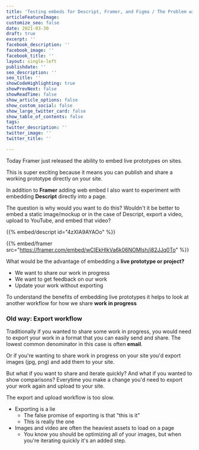 ```yaml
---
title: 'Testing embeds for Descript, Framer, and Figma / The Problem with Exports'
articleFeatureImage: 
customize_seo: false
date: 2021-03-30
draft: true
excerpt: ''
facebook_description: ''
facebook_image: ''
facebook_title: ''
layout: single-left
publishdate: ''
seo_description: ''
seo_title: ''
showCodeHighlighting: true
showPrevNext: false
showReadTime: false
show_article_options: false
show_custom_social: false
show_large_twitter_card: false
show_table_of_contents: false
tags:
twitter_description: ''
twitter_image: ''
twitter_title: ''

---
```


Today Framer just released the ability to embed live prototypes on sites. 

This is super exciting because it means you can publish and share a working prototype directly on your site. 

In addition to **Framer** adding web embed I also want to experiment with embedding **Descript** directly into a page. 

The question is why would you want to do this? Wouldn't it be better to embed a static image/mockup or in the case of Descript, export a video, upload to YouTube, and embed that video?

<!-- Embed Descript video @id -->
{{% embed/descript id="4zXIA9AYAOo" %}}

<!-- Embed Framer @src -->
{{% embed/framer src="https://framer.com/embed/wCIEkHIkVa6k06NOMlsh/i82JJq0To" %}}

What would be the advantage of embedding a **live prototype or project?** 

- We want to share our work in progress
- We want to get feedback on our work
- Update your work without exporting

To understand the benefits of embedding live prototypes it helps to look at another workflow for how we share **work in progress**

### Old way: Export workflow

Traditionally if you wanted to share some work in progress, you would need to export your work in a format that you can easily send and share. The lowest common denominator in this case is often **email**.

Or if you're wanting to share work in progress on your site you'd export images (jpg, png) and add them to your site.

But what if you want to share and iterate quickly? And what if you wanted to show comparisons? Everytime you make a change you'd need to export your work again and upload to your site. 

The export and upload workflow is too slow. 

- Exporting is a lie
	- The false promise of exporting is that "this is it"
	- This is really the one 
- Images and video are often the heaviest assets to load on a page
	- You know you should be optimizing all of your images, but when you're iterating quickly it's an added step.
